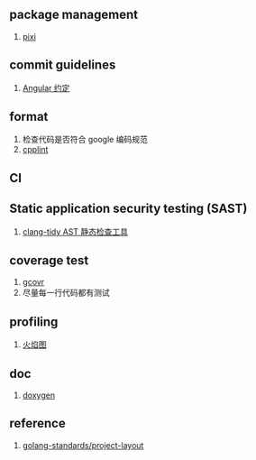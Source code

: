 ## package management

1. [pixi](https://github.com/prefix-dev/pixi)

## commit guidelines

1. [Angular 约定](https://github.com/angular/angular/blob/22b96b9/CONTRIBUTING.md#-commit-message-guidelines)

## format

1. 检查代码是否符合 google 编码规范
1. [cpplint](https://github.com/cpplint/cpplint)

## CI

## Static application security testing (SAST)

1. [clang-tidy AST 静态检查工具](https://clang.llvm.org/extra/clang-tidy/)

## coverage test

1. [gcovr](https://github.com/gcovr/gcovr)
1. 尽量每一行代码都有测试

## profiling

1. [火焰图](https://github.com/brendangregg/FlameGraph)

## doc

1. [doxygen](https://www.doxygen.nl/)

## reference

1. [golang-standards/project-layout](https://github.com/golang-standards/project-layout)
